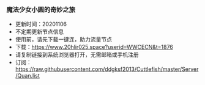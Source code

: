 ### 魔法少女小圆的奇妙之旅
- 更新时间：20201106  
- 不定期更新节点信息  
- 使用前，请先下载一键连，助力流量节点
- 下载：https://www.20hlir025.space?userid=WWCECN&t=1876  
- 请复制链接到系统浏览器打开，无需邮箱或手机注册  
- 订阅：https://raw.githubusercontent.com/ddgksf2013/Cuttlefish/master/Server/Quan.list  
